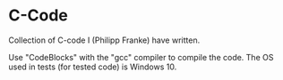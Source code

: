 # C-Code
Collection of C-code I (Philipp Franke) have written.

Use "CodeBlocks" with the "gcc" compiler to compile the code. The OS used in tests (for tested code) is Windows 10. 

